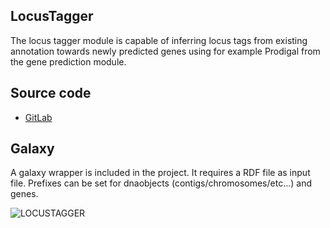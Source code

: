 LocusTagger
------------

The locus tagger module is capable of inferring locus tags from existing annotation towards newly predicted genes using for example Prodigal from the gene prediction module.

Source code
-----------
* [GitLab](https://gitlab.com/sapp/locustagger)


Galaxy
------
A galaxy wrapper is included in the project. It requires a RDF file as input file. Prefixes can be set for dnaobjects (contigs/chromosomes/etc...) and genes.

![LOCUSTAGGER](images/locustagger.png)